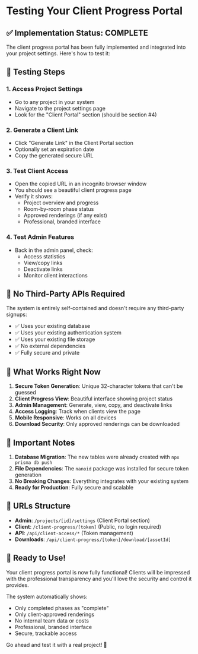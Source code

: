 # Testing Your Client Progress Portal

## ✅ Implementation Status: COMPLETE

The client progress portal has been fully implemented and integrated into your project settings. Here's how to test it:

## 🧪 Testing Steps

### 1. **Access Project Settings**
- Go to any project in your system
- Navigate to the project settings page
- Look for the "Client Portal" section (should be section #4)

### 2. **Generate a Client Link**
- Click "Generate Link" in the Client Portal section
- Optionally set an expiration date
- Copy the generated secure URL

### 3. **Test Client Access**
- Open the copied URL in an incognito browser window
- You should see a beautiful client progress page
- Verify it shows:
  - Project overview and progress
  - Room-by-room phase status
  - Approved renderings (if any exist)
  - Professional, branded interface

### 4. **Test Admin Features**
- Back in the admin panel, check:
  - Access statistics
  - View/copy links
  - Deactivate links
  - Monitor client interactions

## 🔧 No Third-Party APIs Required

The system is entirely self-contained and doesn't require any third-party signups:

- ✅ Uses your existing database
- ✅ Uses your existing authentication system
- ✅ Uses your existing file storage
- ✅ No external dependencies
- ✅ Fully secure and private

## 🎯 What Works Right Now

1. **Secure Token Generation**: Unique 32-character tokens that can't be guessed
2. **Client Progress View**: Beautiful interface showing project status
3. **Admin Management**: Generate, view, copy, and deactivate links
4. **Access Logging**: Track when clients view the page
5. **Mobile Responsive**: Works on all devices
6. **Download Security**: Only approved renderings can be downloaded

## 🚨 Important Notes

1. **Database Migration**: The new tables were already created with `npx prisma db push`
2. **File Dependencies**: The `nanoid` package was installed for secure token generation
3. **No Breaking Changes**: Everything integrates with your existing system
4. **Ready for Production**: Fully secure and scalable

## 📱 URLs Structure

- **Admin**: `/projects/[id]/settings` (Client Portal section)
- **Client**: `/client-progress/[token]` (Public, no login required)
- **API**: `/api/client-access/*` (Token management)
- **Downloads**: `/api/client-progress/[token]/download/[assetId]`

## 🎉 Ready to Use!

Your client progress portal is now fully functional! Clients will be impressed with the professional transparency and you'll love the security and control it provides.

The system automatically shows:
- Only completed phases as "complete"
- Only client-approved renderings
- No internal team data or costs
- Professional, branded interface
- Secure, trackable access

Go ahead and test it with a real project! 🚀